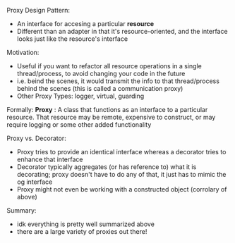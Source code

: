 Proxy Design Pattern:
- An interface for accesing a particular __resource__
- Different than an adapter in that it's resource-oriented, and the interface looks just like the resource's interface

Motivation:
- Useful if you want to refactor all resource operations in a single thread/process, to avoid changing your code in the future
- i.e. beind the scenes, it would transmit the info to that thread/process behind the scenes (this is called a communication proxy)
- Other Proxy Types: logger, virtual, guarding

Formally:
__Proxy__ : A class that functions as an interface to a particular resource. That resource may be remote, expensive to construct, or may require logging or some other added functionality

Proxy vs. Decorator:
* Proxy tries to provide an identical interface whereas a decorator tries to enhance that interface
* Decorator typically aggregates (or has reference to) what it is decorating; proxy doesn't have to do any of that, it just has to mimic the og interface
* Proxy might not even be working with a constructed object (corrolary of above)

Summary:
- idk everything is pretty well summarized above
- there are a large variety of proxies out there!
